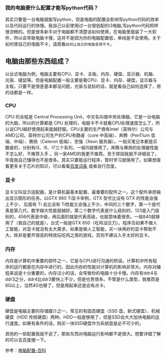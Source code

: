 ### 我的电脑要什么配置才能写python代码？

其实只要是一台电脑就能写python，但是电脑的配置会影响写python代码的效率以及代码运行的快慢。我自己以前使用过一台很低配的i3电脑,写python代码照样很流畅的。但是很多新手对于电脑都不清楚该如何使用，在电脑里面装了一大软件，所以会导致电脑卡慢，这并不是因为你的电脑配置低，单纯是不会使用。关于如何使自己的电脑不卡，请观看`如何让自己的电脑变得不卡`。

## 电脑由那些东西组成？

以台式电脑为例，电脑主要有CPU、显卡、主板、内存、硬盘、显示器、机箱、光驱、键鼠等。但是电脑配置一般主要是看CPU、显卡、内存、硬盘，显示器与主板，只要不是很差基本都没问题，光驱与鼠标的话，就是看自己如何选择了，用的话都是一样。

### CPU

CPU 的全程是 Central Processing Unit，中文名叫做中央处理器。它是一台电脑的大脑，所以的计算都是 CPU 处理的，电脑卡不卡就看CPU处理速度怎么了，所以说CPU越好使用起来就越舒服。CPU主要的生产商有Intel（英特尔）公司与AMD公司。英特尔公司生产的CPU有酷睿（core 中高端）、奔腾（PenTIum 低端、中端）、赛扬（Celeron 低端）、至强（Xeon 服务器）。一般买笔记本都是买酷睿的，分别有I3、I5、I7三个系列，一般I5就够用了。奔腾与赛扬的处理器性能不怎么好，不推荐入手
。另一家AMD的我更不推荐。至于原因我就不详细说了，毕竟我自己懂得也不是很多。其实只要能运行程序，暂时学习就够用了。如果想查看更多关于芯片的知识，可以看看[百度词条](https://baike.baidu.com/item/%E4%B8%AD%E5%A4%AE%E5%A4%84%E7%90%86%E5%99%A8/284033?fromtitle=CPU&fromid=120556) 或者自行百度。

### 显卡

显卡又叫显示适配器，是计算机最基本配置、最重要的配件之一。这个配件承担输出显示图形的任务。以GTX 960 Ti显卡举例，GTX 型号比没有 GTX 的性能会强上不少， 后面有 Ti 会比没有 Ti性能又会强上不少。中间的三个数字，第一个是代表是第几代，数字越大性能就越好。第二个数字代表是什么级别的，123是入门级别的，456代表是中级，再后面的就是代表高级，也就意味着很贵。一般840就够用了（我自己的就是），台式一般是GTX 650（吃鸡没压力）。程序员如果不做人工智能，对显卡就没有太大需求，如果是做人工智能，买一块再好的显卡帮助不大。除非是要开很高的特效玩吃鸡之类的游戏，否则不建议入手太好的显卡。

### 内存

内存是计算机中重要的部件之一，它是与CPU进行沟通的桥梁。计算机中所有程序的运行都是在内存中进行的，因此内存的性能对计算机的影响非常大。内存对编程来说是十分重要的，内存过小的话，会导致你的电脑十分卡慢。内存有ddr4与ddr3之分，ddr4比ddr3要快上不少，但是也贵很多。不管是什么类型，我推荐是8G以上，当然4G也够了，但是用起来还是会有点卡。

### 硬盘

硬盘是电脑主要的存储媒介之一，常见的有固态硬盘（SSD 盘，新式硬盘）、机械硬盘（HDD 传统硬盘）两种。HDD一般是够用了，但是SSD会大大加快电脑的运行速度。如果有条件的话，购买一块SSD硬盘作为系统盘是必不可少的。

其他的一些配置我就不说了，那些东西对电脑运行影响都不是很大。想要详细了解的可以去百度搜一下。

参考：[电脑配置-百科](https://baike.baidu.com/item/%E7%94%B5%E8%84%91%E9%85%8D%E7%BD%AE/716002?fr=aladdin#2_1)